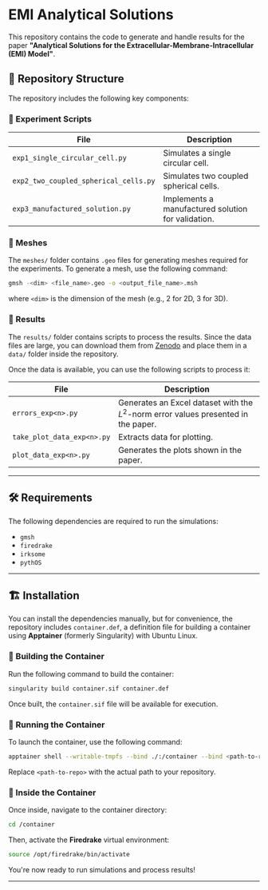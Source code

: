 # EMI Analytical Solutions

This repository contains the code to generate and handle results for the paper **"Analytical Solutions for the Extracellular-Membrane-Intracellular (EMI) Model"**.

## 📂 Repository Structure

The repository includes the following key components:

### 🔹 Experiment Scripts

| File                                  | Description                                        |
| ------------------------------------- | -------------------------------------------------- |
| `exp1_single_circular_cell.py`        | Simulates a single circular cell.                  |
| `exp2_two_coupled_spherical_cells.py` | Simulates two coupled spherical cells.             |
| `exp3_manufactured_solution.py`       | Implements a manufactured solution for validation. |

### 🔹 Meshes

The `meshes/` folder contains `.geo` files for generating meshes required for the experiments. To generate a mesh, use the following command:

```sh
gmsh -<dim> <file_name>.geo -o <output_file_name>.msh
```

where `<dim>` is the dimension of the mesh (e.g., 2 for 2D, 3 for 3D).

### 🔹 Results

The `results/` folder contains scripts to process the results. Since the data files are large, you can download them from [Zenodo](https://doi.org/10.5281/zenodo.14948002) and place them in a `data/` folder inside the repository.

Once the data is available, you can use the following scripts to process it:

| File                       | Description                                                                      |
| -------------------------- | -------------------------------------------------------------------------------- |
| `errors_exp<n>.py`         | Generates an Excel dataset with the $L^2$-norm error values presented in the paper. |
| `take_plot_data_exp<n>.py` | Extracts data for plotting.                                                      |
| `plot_data_exp<n>.py`      | Generates the plots shown in the paper.                                          |

---

## 🛠 Requirements

The following dependencies are required to run the simulations:

- `gmsh`
- `firedrake`
- `irksome`
- `pythOS`

---

## 🏗 Installation

You can install the dependencies manually, but for convenience, the repository includes `container.def`, a definition file for building a container using **Apptainer** (formerly Singularity) with Ubuntu Linux.

### 🔹 Building the Container

Run the following command to build the container:

```sh
singularity build container.sif container.def
```

Once built, the `container.sif` file will be available for execution.

### 🔹 Running the Container

To launch the container, use the following command:

```sh
apptainer shell --writable-tmpfs --bind ./:/container --bind <path-to-repo>/EMI-Analytical-Solutions:<path-to-repo>/EMI-Analytical-Solutions container.sif
```

Replace `<path-to-repo>` with the actual path to your repository.

### 🔹 Inside the Container

Once inside, navigate to the container directory:

```sh
cd /container
```

Then, activate the **Firedrake** virtual environment:

```sh
source /opt/firedrake/bin/activate
```

You're now ready to run simulations and process results!

---



